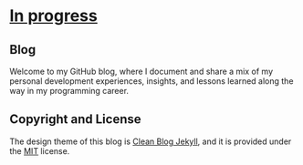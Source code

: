 # [In progress](https://jheun66.github.io) 

## Blog

Welcome to my GitHub blog, where I document and share a mix of my personal development experiences, insights, and lessons learned along the way in my programming career.

## Copyright and License

The design theme of this blog is [Clean Blog Jekyll](https://startbootstrap.com/theme/clean-blog-jekyll), and it is provided under the [MIT](https://github.com/StartBootstrap/startbootstrap-clean-blog-jekyll/blob/master/LICENSE) license.
